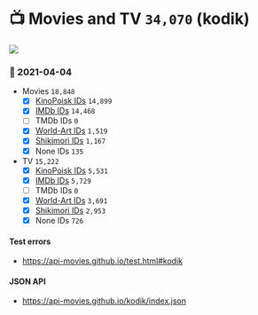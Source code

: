 # :tv: Movies and TV `34,070` (kodik)

<a href="https://API-Movies.github.io"><img src="https://API-Movies.github.io/banner.png?cache"></a>

### :date: 2021-04-04
- Movies `18,848`
  - [x] <a href="https://API-Movies.github.io/kodik/movie_kinopoisk_ids.json">KinoPoisk IDs</a> `14,899`
  - [x] <a href="https://API-Movies.github.io/kodik/movie_imdb_ids.json">IMDb IDs</a> `14,468`
  - [ ] TMDb IDs `0`
  - [x] <a href="https://API-Movies.github.io/kodik/movie_world_art_ids.json">World-Art IDs</a> `1,519`
  - [x] <a href="https://API-Movies.github.io/kodik/movie_shikimori_ids.json">Shikimori IDs</a> `1,167`
  - [x] None IDs `135`
- TV `15,222`
  - [x] <a href="https://API-Movies.github.io/kodik/tv_kinopoisk_ids.json">KinoPoisk IDs</a> `5,531`
  - [x] <a href="https://API-Movies.github.io/kodik/tv_imdb_ids.json">IMDb IDs</a> `5,729`
  - [ ] TMDb IDs `0`
  - [x] <a href="https://API-Movies.github.io/kodik/tv_world_art_ids.json">World-Art IDs</a> `3,691`
  - [x] <a href="https://API-Movies.github.io/kodik/tv_shikimori_ids.json">Shikimori IDs</a> `2,953`
  - [x] None IDs `726`
#### Test errors
- <a href='https://api-movies.github.io/test.html#kodik'>https://api-movies.github.io/test.html#kodik</a>
#### JSON API
- <a href='https://api-movies.github.io/kodik/index.json'>https://api-movies.github.io/kodik/index.json</a>
